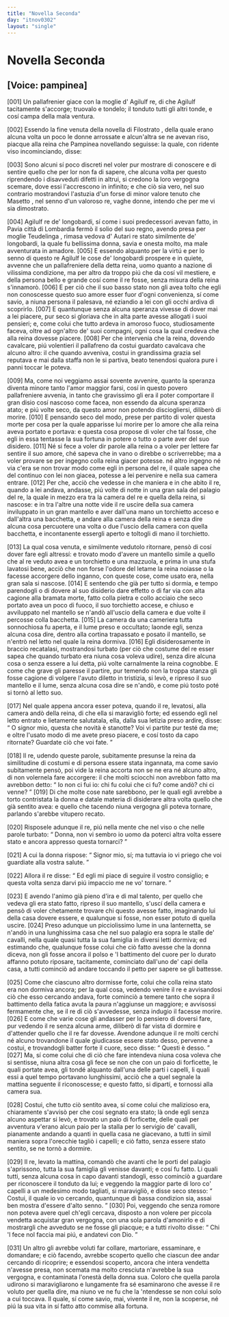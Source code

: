 ```yaml
---
title: "Novella Seconda"
day: "itnov0302"
layout: "single"
---
```

<div id="nov0302" type="novella" who="pampinea">
 <h1>
  Novella Seconda
 </h1>
 <p>
  <h2>
   [Voice: pampinea]
  </h2>
 </p>
 <argument>
  <p>
   <a name="p03020001">
    [001]
   </a>
   Un pallafrenier giace con la moglie d'
   <name persref="agilulfo" type="person">
    Agilulf
   </name>
   re, di che
   <name persref="agilulfo" type="person">
    Agilulf
   </name>
   tacitamente s'accorge; truovalo e tondelo; il tonduto tutti gli altri tonde, e cos&iacute; campa della mala ventura.
  </p>
 </argument>
 <div3 type="commentary" who="author">
  <p>
   <a name="p03020002">
    [002]
   </a>
   Essendo la fine venuta della novella di
   <name persref="filostrato" type="person">
    Filostrato
   </name>
   , della quale erano alcuna volta un poco le donne arrossate e alcun'altra se ne avevan riso, piacque alla
   <name persref="neifile" type="person">
    reina
   </name>
   che
   <name persref="pampinea" type="person">
    Pampinea
   </name>
   novellando seguisse: la quale, con ridente viso incominciando, disse:
  </p>
 </div3>
 <div3 type="commentary" who="pampinea">
  <p>
   <a name="p03020003">
    [003]
   </a>
   Sono alcuni s&iacute; poco discreti nel voler pur mostrare di conoscere e di sentire quello che per lor non fa di sapere, che alcuna volta per questo riprendendo i disavveduti difetti in altrui, si credono la loro vergogna scemare, dove essi l'accrescono in infinito; e che ci&ograve; sia vero, nel suo contrario mostrandovi l'astuzia d'un forse di minor valore tenuto che
   <name persref="masettolamporecchio" type="person">
    Masetto
   </name>
   , nel senno d'un valoroso re, vaghe donne, intendo che per me vi sia dimostrato.
  </p>
 </div3>
 <p>
  <a name="p03020004">
   [004]
  </a>
  <name persref="agilulfo" type="person">
   Agilulf
  </name>
  re de' longobardi, s&iacute; come i suoi predecessori avevan fatto, in
  <name placeref="pavia" type="place">
   Pavia
  </name>
  citt&agrave; di
  <name placeref="lombardia" type="place">
   Lombardia
  </name>
  ferm&ograve; il solio del suo regno, avendo presa per moglie
  <name persref="teodolinda" type="person">
   Teudelinga
  </name>
  , rimasa vedova d'
  <name persref="autari" type="person">
   Autari
  </name>
  re stato similmente de' longobardi, la quale fu bellissima donna, savia e onesta molto, ma male avventurata in amadore.
  <a name="p03020005">
   [005]
  </a>
  E essendo alquanto per la virt&uacute; e per lo senno di questo re
  <name persref="agilulfo" type="person">
   Agilulf
  </name>
  le cose de' longobardi prospere e in quiete, avvenne che un pallafreniere della detta reina, uomo quanto a nazione di vilissima condizione, ma per altro da troppo pi&uacute; che da cos&iacute; vil mestiere, e della persona bello e grande cos&iacute; come il re fosse, senza misura della reina s'innamor&ograve;.
  <a name="p03020006">
   [006]
  </a>
  E per ci&ograve; che il suo basso stato non gli avea tolto che egli non conoscesse questo suo amore esser fuor d'ogni convenienza, s&iacute; come savio, a niuna persona il palesava, n&eacute; eziandio a lei con gli occhi ardiva di scoprirlo.
  <a name="p03020007">
   [007]
  </a>
  E quantunque senza alcuna speranza vivesse di dover mai a lei piacere, pur seco si gloriava che in alta parte avesse allogati i suoi pensieri; e, come colui che tutto ardeva in amoroso fuoco, studiosamente faceva, oltre ad ogn'altro de' suoi compagni, ogni cosa la qual credeva che alla reina dovesse piacere.
  <a name="p03020008">
   [008]
  </a>
  Per che intervenia che la reina, dovendo cavalcare, pi&uacute; volentieri il pallafreno da costui guardato cavalcava che alcuno altro: il che quando avveniva, costui in grandissima grazia sel reputava e mai dalla staffa non le si partiva, beato tenendosi qualora pure i panni toccar le poteva.
 </p>
 <p>
  <a name="p03020009">
   [009]
  </a>
  Ma, come noi veggiamo assai sovente avvenire, quanto la speranza diventa minore tanto l'amor maggior farsi, cos&iacute; in questo povero pallafreniere avvenia, in tanto che gravissimo gli era il poter comportare il gran disio cos&iacute; nascoso come facea, non essendo da alcuna speranza atato; e pi&uacute; volte seco, da questo amor non potendo disciogliersi, diliber&ograve; di morire.
  <a name="p03020010">
   [010]
  </a>
  E pensando seco del modo, prese per partito di voler questa morte per cosa per la quale apparisse lui morire per lo amore che alla reina aveva portato e portava: e questa cosa propose di voler che tal fosse, che egli in essa tentasse la sua fortuna in potere o tutto o parte aver del suo disidero.
  <a name="p03020011">
   [011]
  </a>
  N&eacute; si fece a voler dir parole alla reina o a voler per lettere far sentire il suo amore, ch&eacute; sapeva che in vano o direbbe o scriverrebbe; ma a voler provare se per ingegno colla reina giacer potesse. n&eacute; altro ingegno n&eacute; via c'era se non trovar modo come egli in persona del re, il quale sapea che del continuo con lei non giacea, potesse a lei pervenire e nella sua camera entrare.
  <a name="p03020012">
   [012]
  </a>
  Per che, acci&ograve; che vedesse in che maniera e in che abito il re, quando a lei andava, andasse, pi&uacute; volte di notte in una gran sala del palagio del re, la quale in mezzo era tra la camera del re e quella della reina, si nascose: e in tra l'altre una notte vide il re uscire della sua camera inviluppato in un gran mantello e aver dall'una mano un torchietto acceso e dall'altra una bacchetta, e andare alla camera della reina e senza dire alcuna cosa percuotere una volta o due l'uscio della camera con quella bacchetta, e incontanente essergli aperto e toltogli di mano il torchietto.
 </p>
 <p>
  <a name="p03020013">
   [013]
  </a>
  La qual cosa venuta, e similmente vedutolo ritornare, pens&ograve; di cos&iacute; dover fare egli altress&iacute;: e trovato modo d'avere un mantello simile a quello che al re veduto avea e un torchietto e una mazzuola, e prima in una stufa lavatosi bene, acci&ograve; che non forse l'odore del letame la reina noiasse o la facesse accorgere dello inganno, con queste cose, come usato era, nella gran sala si nascose.
  <a name="p03020014">
   [014]
  </a>
  E sentendo che gi&agrave; per tutto si dormia, e tempo parendogli o di dovere al suo disiderio dare effetto o di far via con alta cagione alla bramata morte, fatto colla pietra e collo acciaio che seco portato avea un poco di fuoco, il suo torchietto accese, e chiuso e avviluppato nel mantello se n'and&ograve; all'uscio della camera e due volte il percosse colla bacchetta.
  <a name="p03020015">
   [015]
  </a>
  La camera da una cameriera tutta sonnochiosa fu aperta, e il lume preso e occultato; laonde egli, senza alcuna cosa dire, dentro alla cortina trapassato e posato il mantello, se n'entr&ograve; nel letto nel quale la reina dormiva.
  <a name="p03020016">
   [016]
  </a>
  Egli disiderosamente in braccio recatalasi, mostrandosi turbato (per ci&ograve; che costume del re esser sapea che quando turbato era niuna cosa voleva udire), senza dire alcuna cosa o senza essere a lui detta, pi&uacute; volte carnalmente la reina cognobbe. E come che grave gli paresse il partire, pur temendo non la troppa stanza gli fosse cagione di volgere l'avuto diletto in tristizia, si lev&ograve;, e ripreso il suo mantello e il lume, senza alcuna cosa dire se n'and&ograve;, e come pi&uacute; tosto pot&eacute; si torn&ograve; al letto suo.
 </p>
 <p>
  <a name="p03020017">
   [017]
  </a>
  Nel quale appena ancora esser poteva, quando il re, levatosi, alla camera and&ograve; della reina, di che ella si maravigli&ograve; forte; ed essendo egli nel letto entrato e lietamente salutatala, ella, dalla sua letizia preso ardire, disse:
  <q direct="unspecified" who="teodolinda">
   O signor mio, questa che novit&agrave; &egrave; stanotte? Voi vi partite pur test&eacute; da me; e oltre l'usato modo di me avete preso piacere, e cos&iacute; tosto da capo ritornate? Guardate ci&ograve; che voi fate.
  </q>
 </p>
 <p>
  <a name="p03020018">
   [018]
  </a>
  Il re, udendo queste parole, subitamente presunse la reina da similitudine di costumi e di persona essere stata ingannata, ma come savio subitamente pens&ograve;, poi vide la reina accorta non se ne era n&eacute; alcuno altro, di non volernela fare accorgere: il che molti sciocchi non avrebbon fatto ma avrebbon detto:
  <q direct="unspecified">
   Io non ci fui io: chi fu colui che ci fu? come and&ograve;? chi ci venne?
  </q>
  <a name="p03020019">
   [019]
  </a>
  Di che molte cose nate sarebbono, per le quali egli avrebbe a torto contristata la donna e datale materia di disiderare altra volta quello che gi&agrave; sentito avea: e quello che tacendo niuna vergogna gli poteva tornare, parlando s'arebbe vitupero recato.
 </p>
 <p>
  <a name="p03020020">
   [020]
  </a>
  Risposele adunque il re, pi&uacute; nella mente che nel viso o che nelle parole turbato:
  <q direct="unspecified" who="agilulfo">
   Donna, non vi sembro io uomo da poterci altra volta essere stato e ancora appresso questa tornarci?
  </q>
 </p>
 <p>
  <a name="p03020021">
   [021]
  </a>
  A cui la donna rispose:
  <q direct="unspecified" who="teodolinda">
   Signor mio, s&iacute;; ma tuttavia io vi priego che voi guardiate alla vostra salute.
  </q>
 </p>
 <p>
  <a name="p03020022">
   [022]
  </a>
  Allora il re disse:
  <q direct="unspecified" who="agilulfo">
   Ed egli mi piace di seguire il vostro consiglio; e questa volta senza darvi pi&uacute; impaccio me ne vo' tornare.
  </q>
 </p>
 <p>
  <a name="p03020023">
   [023]
  </a>
  E avendo l'animo gi&agrave; pieno d'ira e di mal talento, per quello che vedeva gli era stato fatto, ripreso il suo mantello, s'usc&iacute; della camera e pens&ograve; di voler chetamente trovare chi questo avesse fatto, imaginando lui della casa dovere essere, e qualunque si fosse, non esser potuto di quella uscire.
  <a name="p03020024">
   [024]
  </a>
  Preso adunque un picciolissimo lume in una lanternetta, se n'and&ograve; in una lunghissima casa che nel suo palagio era sopra le stalle de' cavalli, nella quale quasi tutta la sua famiglia in diversi letti dormiva; ed estimando che, qualunque fosse colui che ci&ograve; fatto avesse che la donna diceva, non gli fosse ancora il polso e 'l battimento del cuore per lo durato affanno potuto riposare, tacitamente, cominciato dall'uno de' capi della casa, a tutti cominci&ograve; ad andare toccando il petto per sapere se gli battesse.
 </p>
 <p>
  <a name="p03020025">
   [025]
  </a>
  Come che ciascuno altro dormisse forte, colui che colla reina stato era non dormiva ancora; per la qual cosa, vedendo venire il re e avvisandosi ci&ograve; che esso cercando andava, forte cominci&ograve; a temere tanto che sopra il battimento della fatica avuta la paura n'aggiunse un maggiore; e avvisossi fermamente che, se il re di ci&ograve; s'avvedesse, senza indugio il facesse morire.
  <a name="p03020026">
   [026]
  </a>
  E come che varie cose gli andasser per lo pensiero di doversi fare, pur vedendo il re senza alcuna arme, diliber&ograve; di far vista di dormire e d'attender quello che il re far dovesse. Avendone adunque il re molti cerchi n&eacute; alcuno trovandone il quale giudicasse essere stato desso, pervenne a costui, e trovandogli batter forte il cuore, seco disse:
  <q direct="unspecified" who="agilulfo">
   Questi &egrave; desso.
  </q>
  <a name="p03020027">
   [027]
  </a>
  Ma, s&iacute; come colui che di ci&ograve; che fare intendeva niuna cosa voleva che si sentisse, niuna altra cosa gli fece se non che con un paio di forficette, le quali portate avea, gli tond&eacute; alquanto dall'una delle parti i capelli, li quali essi a quel tempo portavano lunghissimi, acci&ograve; che a quel segnale la mattina seguente il riconoscesse; e questo fatto, si dipart&iacute;, e tornossi alla camera sua.
 </p>
 <p>
  <a name="p03020028">
   [028]
  </a>
  Costui, che tutto ci&ograve; sentito avea, s&iacute; come colui che malizioso era, chiaramente s'avvis&ograve; per che cos&iacute; segnato era stato; l&agrave; onde egli senza alcuno aspettar si lev&ograve;, e trovato un paio di forficette, delle quali per avventura v'erano alcun paio per la stalla per lo servigio de' cavalli, pianamente andando a quanti in quella casa ne giacevano, a tutti in simil maniera sopra l'orecchie tagli&ograve; i capelli; e ci&ograve; fatto, senza essere stato sentito, se ne torn&ograve; a dormire.
 </p>
 <p>
  <a name="p03020029">
   [029]
  </a>
  Il re, levato la mattina, comand&ograve; che avanti che le porti del palagio s'aprissono, tutta la sua famiglia gli venisse davanti; e cos&iacute; fu fatto. Li quali tutti, senza alcuna cosa in capo davanti standogli, esso cominci&ograve; a guardare per riconoscere il tonduto da lui; e veggendo la maggior parte di loro co' capelli a un medesimo modo tagliati, si maravigli&ograve;, e disse seco stesso:
  <q direct="unspecified" type="internalmonologue" who="agilulfo">
   Costui, il quale io vo cercando, quantunque di bassa condizion sia, assai ben mostra d'essere d'alto senno.
  </q>
  <a name="p03020030">
   [030]
  </a>
  Poi, veggendo che senza romore non poteva avere quel ch'egli cercava, disposto a non volere per piccola vendetta acquistar gran vergogna, con una sola parola d'amonirlo e di mostrargli che avveduto se ne fosse gli piacque; e a tutti rivolto disse:
  <q direct="unspecified" who="agilulfo">
   Chi 'l fece nol faccia mai pi&uacute;, e andatevi con Dio.
  </q>
 </p>
 <p>
  <a name="p03020031">
   [031]
  </a>
  Un altro gli avrebbe voluti far collare, martoriare, essaminare, e domandare; e ci&ograve; facendo, avrebbe scoperto quello che ciascun dee andar cercando di ricoprire; e essendosi scoperto, ancora che intera vendetta n'avesse presa, non scemata ma molto cresciuta n'avrebbe la sua vergogna, e contaminata l'onest&agrave; della donna sua. Coloro che quella parola udirono si maravigliarono e lungamente fra s&eacute; esaminarono che avesse il re voluto per quella dire, ma niuno ve ne fu che la 'ntendesse se non colui solo a cui toccava. Il quale, s&iacute; come savio, mai, vivente il re, non la scoperse, n&eacute; pi&uacute; la sua vita in s&iacute; fatto atto commise alla fortuna.
 </p>
</div>